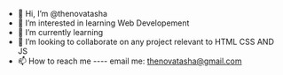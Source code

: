 - 👋 Hi, I’m @thenovatasha
- 👀 I’m interested in learning Web Developement
- 🌱 I’m currently learning 
- 💞️ I’m looking to collaborate on any project relevant to HTML CSS AND JS
- 📫 How to reach me ---- email me: thenovatasha@gmail.com

<!---
thenovatasha/thenovatasha is a ✨ special ✨ repository because its `README.md` (this file) appears on your GitHub profile.
You can click the Preview link to take a look at your changes.
--->
